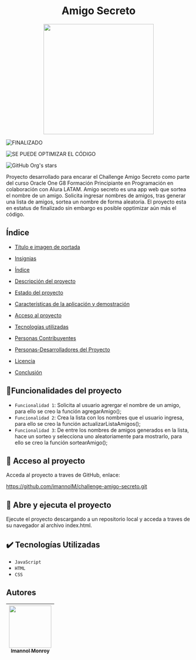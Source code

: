 <h1 align="center"> Amigo Secreto </h1>

<p align = "center">
<img src="https://github.com/user-attachments/assets/b56659e4-405b-4276-be44-af1772b9843b" width=300 align ="center">
</p>
  
![FINALIZADO](https://img.shields.io/badge/STATUS-FINALIZADO-green)

![SE PUEDE OPTIMIZAR EL CÓDIGO](https://img.shields.io/badge/STATUS-OPTIMIZAR-blue)

![GitHub Org's stars](https://img.shields.io/github/stars/camilafernanda?style=social)

Proyecto desarrollado para encarar el Challenge Amigo Secreto como parte del curso Oracle One G8 Formación Principiante en Programación en colaboración con Alura LATAM. Amigo secreto es una app web que sortea el nombre de un amigo. Solicita ingresar nombres de amigos, tras generar una lista de amigos, sortea un nombre de forma aleatoria. El proyecto esta en estatus de finalizado sin embargo es posible opptimizar aún más el código.

## Índice

* [Título e imagen de portada](#Título-e-imagen-de-portada)

* [Insignias](#insignias)

* [Índice](#índice)

* [Descripción del proyecto](#descripción-del-proyecto)

* [Estado del proyecto](#Estado-del-proyecto)

* [Características de la aplicación y demostración](#Características-de-la-aplicación-y-demostración)

* [Acceso al proyecto](#acceso-proyecto)

* [Tecnologías utilizadas](#tecnologías-utilizadas)

* [Personas Contribuyentes](#personas-contribuyentes)

* [Personas-Desarrolladores del Proyecto](#personas-desarrolladores)

* [Licencia](#licencia)

* [Conclusión](#conclusión)

## :hammer:Funcionalidades del proyecto

- `Funcionalidad 1`: Solicita al usuario agrergar el nombre de un amigo, para ello se creo la función agregarAmigo();
- `Funcionalidad 2`: Crea la lista con los nombres que el usuario ingresa, para ello se creo la función actualizarListaAmigos();
- `Funcionalidad 3`: De entre los nombres de amigos generados en la lista, hace un sorteo y selecciona uno aleatoriamente para mostrarlo, para ello se creo la función sortearAmigo();

## :file_folder: Acceso al proyecto

Acceda al proyecto a traves de GitHub, enlace:

https://github.com/imannolM/challenge-amigo-secreto.git

## :open_file_folder: Abre y ejecuta el proyecto

Ejecute el proyecto descargando a un repositorio local y acceda a traves de su navegador al archivo index.html.

## :heavy_check_mark: Tecnologías Utilizadas

- `JavaScript`
- `HTML`
- `CSS`

## Autores

| [<img src="https://github.com/user-attachments/assets/1f587eac-e4e3-4cf1-a79c-592a2134fe3a" width=115><br><sub>Imannol Monroy</sub>](https://github.com/imannolM) |
| :---: |
